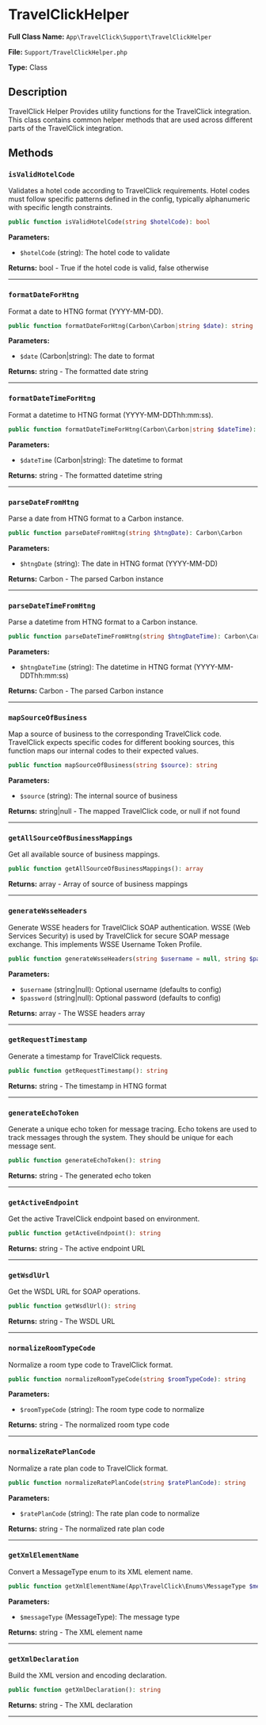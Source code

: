 # TravelClickHelper

**Full Class Name:** `App\TravelClick\Support\TravelClickHelper`

**File:** `Support/TravelClickHelper.php`

**Type:** Class

## Description

TravelClick Helper
Provides utility functions for the TravelClick integration.
This class contains common helper methods that are used across
different parts of the TravelClick integration.

## Methods

### `isValidHotelCode`

Validates a hotel code according to TravelClick requirements.
Hotel codes must follow specific patterns defined in the config,
typically alphanumeric with specific length constraints.

```php
public function isValidHotelCode(string $hotelCode): bool
```

**Parameters:**

- `$hotelCode` (string): The hotel code to validate

**Returns:** bool - True if the hotel code is valid, false otherwise

---

### `formatDateForHtng`

Format a date to HTNG format (YYYY-MM-DD).

```php
public function formatDateForHtng(Carbon\Carbon|string $date): string
```

**Parameters:**

- `$date` (Carbon|string): The date to format

**Returns:** string - The formatted date string

---

### `formatDateTimeForHtng`

Format a datetime to HTNG format (YYYY-MM-DDThh:mm:ss).

```php
public function formatDateTimeForHtng(Carbon\Carbon|string $dateTime): string
```

**Parameters:**

- `$dateTime` (Carbon|string): The datetime to format

**Returns:** string - The formatted datetime string

---

### `parseDateFromHtng`

Parse a date from HTNG format to a Carbon instance.

```php
public function parseDateFromHtng(string $htngDate): Carbon\Carbon
```

**Parameters:**

- `$htngDate` (string): The date in HTNG format (YYYY-MM-DD)

**Returns:** Carbon - The parsed Carbon instance

---

### `parseDateTimeFromHtng`

Parse a datetime from HTNG format to a Carbon instance.

```php
public function parseDateTimeFromHtng(string $htngDateTime): Carbon\Carbon
```

**Parameters:**

- `$htngDateTime` (string): The datetime in HTNG format (YYYY-MM-DDThh:mm:ss)

**Returns:** Carbon - The parsed Carbon instance

---

### `mapSourceOfBusiness`

Map a source of business to the corresponding TravelClick code.
TravelClick expects specific codes for different booking sources,
this function maps our internal codes to their expected values.

```php
public function mapSourceOfBusiness(string $source): string
```

**Parameters:**

- `$source` (string): The internal source of business

**Returns:** string|null - The mapped TravelClick code, or null if not found

---

### `getAllSourceOfBusinessMappings`

Get all available source of business mappings.

```php
public function getAllSourceOfBusinessMappings(): array
```

**Returns:** array - Array of source of business mappings

---

### `generateWsseHeaders`

Generate WSSE headers for TravelClick SOAP authentication.
WSSE (Web Services Security) is used by TravelClick for secure
SOAP message exchange. This implements WSSE Username Token Profile.

```php
public function generateWsseHeaders(string $username = null, string $password = null): array
```

**Parameters:**

- `$username` (string|null): Optional username (defaults to config)
- `$password` (string|null): Optional password (defaults to config)

**Returns:** array - The WSSE headers array

---

### `getRequestTimestamp`

Generate a timestamp for TravelClick requests.

```php
public function getRequestTimestamp(): string
```

**Returns:** string - The timestamp in HTNG format

---

### `generateEchoToken`

Generate a unique echo token for message tracing.
Echo tokens are used to track messages through the system.
They should be unique for each message sent.

```php
public function generateEchoToken(): string
```

**Returns:** string - The generated echo token

---

### `getActiveEndpoint`

Get the active TravelClick endpoint based on environment.

```php
public function getActiveEndpoint(): string
```

**Returns:** string - The active endpoint URL

---

### `getWsdlUrl`

Get the WSDL URL for SOAP operations.

```php
public function getWsdlUrl(): string
```

**Returns:** string - The WSDL URL

---

### `normalizeRoomTypeCode`

Normalize a room type code to TravelClick format.

```php
public function normalizeRoomTypeCode(string $roomTypeCode): string
```

**Parameters:**

- `$roomTypeCode` (string): The room type code to normalize

**Returns:** string - The normalized room type code

---

### `normalizeRatePlanCode`

Normalize a rate plan code to TravelClick format.

```php
public function normalizeRatePlanCode(string $ratePlanCode): string
```

**Parameters:**

- `$ratePlanCode` (string): The rate plan code to normalize

**Returns:** string - The normalized rate plan code

---

### `getXmlElementName`

Convert a MessageType enum to its XML element name.

```php
public function getXmlElementName(App\TravelClick\Enums\MessageType $messageType): string
```

**Parameters:**

- `$messageType` (MessageType): The message type

**Returns:** string - The XML element name

---

### `getXmlDeclaration`

Build the XML version and encoding declaration.

```php
public function getXmlDeclaration(): string
```

**Returns:** string - The XML declaration

---

